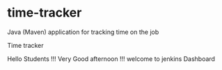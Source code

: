 # time-tracker
Java (Maven) application for tracking time on the job

Time tracker

Hello Students !!! Very Good afternoon !!! welcome to jenkins Dashboard

